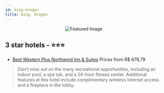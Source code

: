 ```yaml
---
id: king-oregon
title: King, Oregon
---
```


<center><img src="https://i.travelapi.com/hotels/1000000/330000/327200/327188/627bfaf0_z.jpg" alt="Featured Image" /></center>


##  3 star hotels - ⭐️⭐️⭐️

-    [Best Western Plus Northwind Inn & Suites](https://us.hurb.com/hotels/king/best-western-plus-northwind-inn-suites-JNP-JP989247?cmp=18055) Prices from R$ 678,79
   > Don't miss out on the many recreational opportunities, including an indoor pool, a spa tub, and a 24-hour fitness center. Additional features at this hotel include complimentary wireless Internet access and a fireplace in the lobby.

